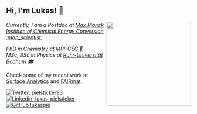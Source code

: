 <h2> Hi, I'm Lukas! 👋</h2>
<img align='right' src="https://media.giphy.com/media/ieyl9zmCjO4b4t6qoY/giphy.gif" width="230">
<p><em>Currently, I am a Postdoc at <a href="https://cec.mpg.de/">Max Planck Institute of Chemical Energy Conversion :man_scientist:</em></p>

<p><em>PhD in Chemistry at <a href="https://cec.mpg.de/">MPI-CEC 🧪</a></br>MSc, BSc in Physics at <a href="https://www.ruhr-uni-bochum.de">Ruhr-Universität Bochum &#127891</a> 
</em></p>

<p>Check some of my recent work at <a href="https://github.com/surfaceanalytics/">Surface Analytics</a> and <a href="https://github.com/FAIRmat-Experimental/">FAIRmat</a>.</p>  

  
[![Twitter: pielsticker93](https://img.shields.io/twitter/follow/pielsticker93?style=social)](https://twitter.com/pielsticker93)
[![Linkedin: lukas-pielsticker](https://img.shields.io/badge/-lukaspielsticker-blue?style=flat-square&logo=Linkedin&logoColor=white&link=https://www.linkedin.com/in/https://www.linkedin.com/in/lukaspielsticker/)](https://www.linkedin.com/in/lukaspielsticker//)
[![GitHub lukaspie](https://img.shields.io/github/followers/lukaspie?label=follow&style=social)](https://github.com/lukaspie)

